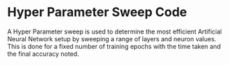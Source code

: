 # Hyper Parameter Sweep Code

A Hyper Parameter sweep is used to determine the most efficient Artificial Neural Network setup by sweeping a range of layers and neuron values.  This is done for a fixed number of training epochs with the time taken and the final accuracy noted.
